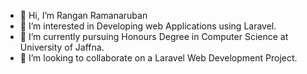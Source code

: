 - 👋 Hi, I’m Rangan Ramanaruban
- 👀 I’m interested in Developing web Applications using Laravel.
- 🌱 I’m currently pursuing Honours Degree in Computer Science at University of Jaffna.
- 💞️ I’m looking to collaborate on a Laravel Web Development Project.

<!---
ramanaruban29/ramanaruban29 is a ✨ special ✨ repository because its `README.md` (this file) appears on your GitHub profile.
You can click the Preview link to take a look at your changes.
--->
